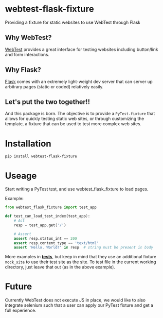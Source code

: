# webtest-flask-fixture
Providing a fixture for static websites to use WebTest through Flask

## Why WebTest?
[WebTest](https://pypi.org/project/WebTest/) provides a great interface for testing websites including button/link and form interactions.

## Why Flask?
[Flask](https://pypi.org/project/Flask/) comes with an extremely light-weight dev server that can server up arbitrary pages (static or coded) relatively easily.

## Let's put the two together!!
And this package is born. The objective is to provide a `PyTest.fixture` that allows for quickly testing static web sites, or through customizing the template, a fixture that can be used to test more complex web sites.


# Installation

`pip install webtest-flask-fixture`

# Useage

Start writing a PyTest test, and use webtest_flask_fixture to load pages.

Example:

```python
from webtest_flask_fixture import test_app

def test_can_load_test_index(test_app):
    # Act
    resp = test_app.get('/')

    # Assert
    assert resp.status_int == 200
    assert resp.content_type == 'text/html'
    assert 'Hello, World!' in resp  # string must be present in body
```

More examples in [__tests__](__tests__), but keep in mind that they use an additional fixture `mock_site` to use their test site as the site. To test file in the current working directory, just leave that out (as in the above example).


# Future
Currently WebTest does not execute JS in place, we would like to also integrate selenium such that a user can apply our PyTest fixture and get a full experience.
